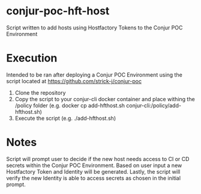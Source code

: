 # conjur-poc-hft-host
Script written to add hosts using Hostfactory Tokens to the Conjur POC Environment

# Execution
Intended to be ran after deploying a Conjur POC Environment using the script located at https://github.com/strick-j/conjur-poc
1. Clone the repository
2. Copy the script to your conjur-cli docker container and place withing the /policy folder (e.g. docker cp add-hfthost.sh conjur-cli:/policy/add-hfthost.sh)
3. Execute the script (e.g. ./add-hfthost.sh)

# Notes
Script will prompt user to decide if the new host needs access to CI or CD secrets within the Conjur POC Environment. Based on user input a new Hostfactory Token and Identity will be generated. Lastly, the script will verify the new Identity is able to access secrets as chosen in the initial prompt.
